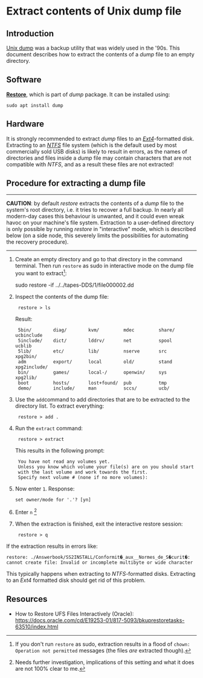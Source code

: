 # Extract contents of Unix dump file

## Introduction

[Unix dump](http://fileformats.archiveteam.org/wiki/Unix_dump) was a backup utility that was widely used in the '90s. This document describes how to extract the contents of a *dump* file to an empty directory.

## Software

[**Restore**](https://linux.die.net/man/8/restore), which is part of *dump* package. It can be installed using:

    sudo apt install dump

## Hardware

It is strongly recommended to extract *dump* files to an [*Ext4*](\https://en.wikipedia.org/wiki/Ext4)-formatted disk. Extracting to an [*NTFS*](https://en.wikipedia.org/wiki/NTFS) file system (which is the default used by most commercially sold USB disks) is likely to result in errors, as the names of directories and files inside a *dump* file may contain characters that are not compatible with *NTFS*, and as a result these files are not extracted! 

## Procedure for extracting a dump file

<hr>

**CAUTION**: by default *restore* extracts the contents of a *dump* file to the system's root directory, i.e. it tries to recover a full backup. In nearly all modern-day cases this behaviour is unwanted, and it could even wreak havoc on your machine's file system.  Extraction to a user-defined directory is only possible by running *restore* in "interactive" mode, which is described below (on a side node, this severely limits the possibilities for automating the recovery procedure).

<hr>

1. Create an empty directory and go to that directory in the command terminal. Then run `restore` as sudo in interactive mode on the dump file you want to extract[^1]:

     sudo restore -if ../../tapes-DDS/1/file000002.dd

2. Inspect the contents of the dump file:

        restore > ls
    
    Result:

        5bin/        diag/        kvm/         mdec         share/       ucbinclude 
        5include/    dict/        lddrv/       net          spool        ucblib 
        5lib/        etc/         lib/         nserve       src          xpg2bin/
        adm          export/      local        old/         stand        xpg2include/
        bin/         games/       local-/      openwin/     sys          xpg2lib/
        boot         hosts/       lost+found/  pub          tmp 
        demo/        include/     man          sccs/        ucb/

3. Use the `add`command to add directories that are to be extracted to the directory list. To extract everything: 

        restore > add .

4. Run the `extract` command:

        restore > extract
    
    This results in the following prompt:

        You have not read any volumes yet.
        Unless you know which volume your file(s) are on you should start
        with the last volume and work towards the first.
        Specify next volume # (none if no more volumes):
    
5.  Now enter `1`. Response:

        set owner/mode for '.'? [yn]

6. Enter `n` [^2]

7. When the extraction is finished, exit the interactive restore session:

        restore > q

If the extraction results in errors like:

    restore: ./Answerbook/SS2INSTALL/Conformit�_aux__Normes_de_S�curit�: cannot create file: Invalid or incomplete multibyte or wide character

This typically happens when extracting to *NTFS*-formatted disks. Extracting to an *Ext4* formatted disk should get rid of this problem.

## Resources

- How to Restore UFS Files Interactively (Oracle): <https://docs.oracle.com/cd/E19253-01/817-5093/bkuprestoretasks-63510/index.html>

[^1]: If you don't run `restore` as sudo, extraction results in a flood of `chown: Operation not permitted` messages (the files *are* extracted though).

[^2]: Needs further investigation, implications of this setting and what it does are not 100% clear to me.